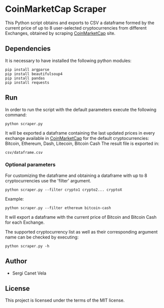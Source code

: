 # CoinMarketCap Scraper
This Python script obtains and exports to CSV a dataframe formed by the current price of up to 8 user-selected cryptocurrencies from different Exchanges, obtained by scraping [CoinMarketCap](https://coinmarketcap.com) site.


## Dependencies
It is necessary to have installed the following python modules:
```
pip install argparse
pip install beautifulsoup4
pip install pandas
pip install requests
```


## Run
In order to run the script with the default parameters execute the following command:
```
python scraper.py
```
It will be exported a dataframe containing the last updated prices in every exchange available in [CoinMarketCap](https://coinmarketcap.com) for the default cryptocurrencies: Bitcoin, Ethereum, Dash, Litecoin, Bitcoin Cash
The result file is exported in:
```
csv/dataframe.csv
```

### Optional parameters
For customizing the dataframe and obtaining a dataframe with up to 8 cryptocurrencies use the 'filter' argument.
```
python scraper.py --filter crypto1 crypto2... cryptoX
```

Example:
```
python scraper.py --filter ethereum bitcoin-cash
```
It will export a dataframe with the current price of Bitcoin and Bitcoin Cash for each Exchange.

The supported cryptocurrency list as well as their corresponding argument name can be checked by executing:
```
python scraper.py -h
```


## Author
- Sergi Canet Vela


## License
This project is licensed under the terms of the MIT license.